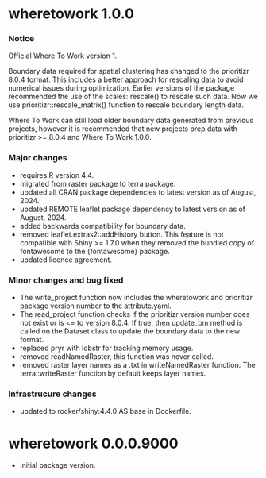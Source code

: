 # wheretowork 1.0.0

### Notice
Official Where To Work version 1. 

Boundary data required for spatial clustering has changed to the prioritizr
8.0.4 format. This includes a better approach for rescaling data to avoid 
numerical issues during optimization. Earlier versions of the package 
recommended the use of the scales::rescale() to rescale such data. Now we use 
prioritizr::rescale_matrix() function to rescale boundary length data. 

Where To Work can still load older boundary data generated from previous 
projects, however it is recommended that new projects prep data with 
prioritizr >= 8.0.4 and Where To Work 1.0.0.

### Major changes
- requires R version 4.4.
- migrated from raster package to terra package.
- updated all CRAN package dependencies to latest version as of August, 2024.
- updated REMOTE leaflet package dependency to latest version as of August, 2024.
- added backwards compatibility for boundary data.
- removed leaflet.extras2::addHistory button. This feature is not compatible with
Shiny >= 1.7.0 when they removed the bundled copy of fontawesome to the 
{fontawesome} package.
- updated licence agreement.

### Minor changes and bug fixed
- The write_project function now includes the wheretowork and prioritizr package 
version number to the attribute.yaml.
- The read_project function checks if the prioritizr version number does 
not exist or is <= to version 8.0.4. If true, then update_bm method is called 
on the Dataset class to update the boundary data to the new format.
- replaced pryr with lobstr for tracking memory usage.
- removed readNamedRaster, this function was never called. 
- removed raster layer names as a .txt in writeNamedRaster function.
The terra::writeRaster function by default keeps layer names. 

### Infrastrucure changes
- updated to rocker/shiny:4.4.0 AS base in Dockerfile. 

# wheretowork 0.0.0.9000

- Initial package version.
